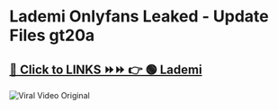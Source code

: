 
 # Lademi Onlyfans Leaked - Update Files gt20a

## <h2><a href="https://clipsfans.com/Lademi&ref=git">🔗 Click to LINKS ⏩⏩ 👉 🟢 Lademi </a></h2>

<a href="https://clipsfans.com/Lademi&ref=git" rel="nofollow" data-target="animated-image.originalLink"><img src="https://i.ibb.co.com/xMMVF88/686577567.gif" alt="Viral Video Original" style="max-width: 100%; display: inline-block;" data-target="animated-image.originalImage"></a>

